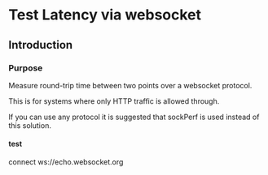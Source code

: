 # Test Latency via websocket

## Introduction

### Purpose

Measure round-trip time between two points over a websocket protocol.

This is for systems where only HTTP traffic is allowed through.

If you can use any protocol it is suggested that sockPerf is used instead of this solution.

#### test

connect ws://echo.websocket.org